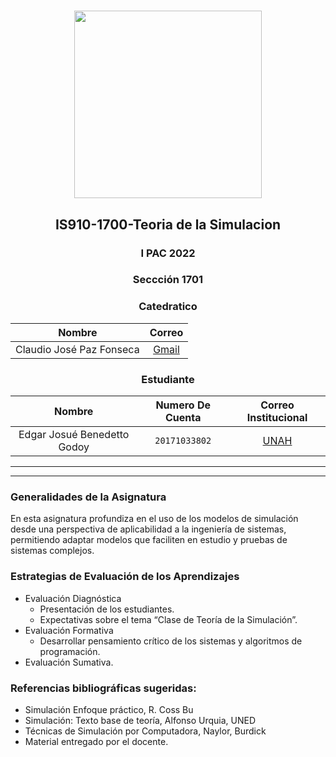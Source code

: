 # 
<div align="center">
    <img src="https://0901.static.prezi.com/preview/v2/wvgzdbwcv3sbebmynyjczngiwp6jc3sachvcdoaizecfr3dnitcq_3_0.png" width="300px"> </img> 
    
<!-- Encabezado -->
## IS910-1700-Teoria de la Simulacion
### I PAC 2022  
### Seccción 1701
### Catedratico 

| Nombre | Correo |
|:-------------:| :-----:|
|  Claudio José Paz Fonseca | [Gmail](mailto:cjosepfonseca@gmail.com) |


### Estudiante 
| Nombre | Numero De Cuenta | Correo Institucional |
|:-------------:| :-----:|:-----:|
| Edgar Josué Benedetto Godoy | `20171033802` | [UNAH](mailto:edgar.benedetto@unah.hn) |

</div>

_______
_______

### Generalidades de la Asignatura
En esta asignatura profundiza en el uso de los modelos de simulación desde una perspectiva de aplicabilidad a la ingeniería de sistemas, permitiendo adaptar modelos que faciliten en estudio y pruebas de sistemas complejos.


### Estrategias de Evaluación de los Aprendizajes
* Evaluación Diagnóstica
    * Presentación de los estudiantes.
    * Expectativas sobre el tema “Clase de Teoría de la Simulación”.
* Evaluación Formativa
    * Desarrollar pensamiento crítico de los sistemas y algoritmos de programación.
* Evaluación Sumativa.

### Referencias bibliográficas sugeridas:
  * Simulación Enfoque práctico, R. Coss Bu
  * Simulación: Texto base de teoría, Alfonso Urquia, UNED
  * Técnicas de Simulación por Computadora, Naylor, Burdick
  * Material entregado por el docente.
